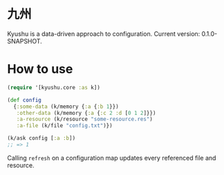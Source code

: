 # 九州
Kyushu is a data-driven approach to configuration. Current version: 0.1.0-SNAPSHOT.

# How to use
```clojure
(require '[kyushu.core :as k])

(def config
  {:some-data (k/memory {:a {:b 1}})
   :other-data (k/memory {:a {:c 2 :d [0 1 2]}})
   :a-resource (k/resource "some-resource.res")
   :a-file (k/file "config.txt")})

(k/ask config [:a :b])
;; => 1
```
Calling ```refresh``` on a configuration map updates every referenced file and resource.

